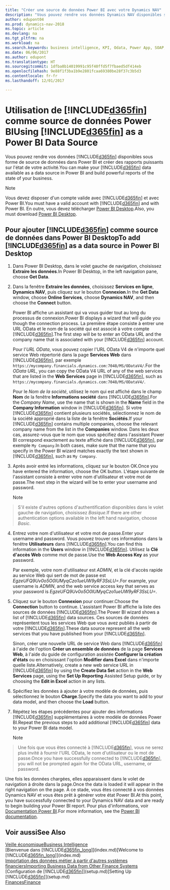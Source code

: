 ```yaml
---
title: "Créer une source de données Power BI avec votre Dynamics NAV"
description: "Vous pouvez rendre vos données Dynamics NAV disponibles sous forme de source de données dans Power BI et créer des rapports puissants sur l'état de votre activité."
author: edupont04
ms.prod: dynamics-nav-2018
ms.topic: article
ms.devlang: na
ms.tgt_pltfrm: na
ms.workload: na
ms.search.keywords: business intelligence, KPI, Odata, Power App, SOAP, analysis
ms.date: 06/06/2017
ms.author: edupont
ms.translationtype: HT
ms.sourcegitcommit: 1dfba8b14019991c95f40ffd5f7fbaed5df414eb
ms.openlocfilehash: 9e88f1f3ba1b9e2801fcaa69380be28f37c3b5d3
ms.contentlocale: fr-fr
ms.lasthandoff: 12/01/2017

---
```

# <a name="using-included365finincludesd365finmdmd-as-a-power-bi-data-source"></a><span data-ttu-id="a698e-103">Utilisation de [!INCLUDE[d365fin](includes/d365fin_md.md)] comme source de données Power BI</span><span class="sxs-lookup"><span data-stu-id="a698e-103">Using [!INCLUDE[d365fin](includes/d365fin_md.md)] as a Power BI Data Source</span></span>
<span data-ttu-id="a698e-104">Vous pouvez rendre vos données [!INCLUDE[d365fin](includes/d365fin_md.md)] disponibles sous forme de source de données dans Power BI et créer des rapports puissants sur l'état de votre activité.</span><span class="sxs-lookup"><span data-stu-id="a698e-104">You can make your [!INCLUDE[d365fin](includes/d365fin_md.md)] data available as a data source in Power BI and build powerful reports of the state of your business.</span></span>  

> [!NOTE]  
>   <span data-ttu-id="a698e-105">Vous devez disposer d'un compte valide avec [!INCLUDE[d365fin](includes/d365fin_md.md)] et avec Power BI.</span><span class="sxs-lookup"><span data-stu-id="a698e-105">You must have a valid account with [!INCLUDE[d365fin](includes/d365fin_md.md)] and with Power BI.</span></span> <span data-ttu-id="a698e-106">En outre, vous devez télécharger [Power BI Desktop](https://powerbi.microsoft.com/en-us/desktop/).</span><span class="sxs-lookup"><span data-stu-id="a698e-106">Also, you must download [Power BI Desktop](https://powerbi.microsoft.com/en-us/desktop/).</span></span>  

## <a name="to-add-included365finincludesd365finmdmd-as-a-data-source-in-power-bi-desktop"></a><span data-ttu-id="a698e-107">Pour ajouter [!INCLUDE[d365fin](includes/d365fin_md.md)] comme source de données dans Power BI Desktop</span><span class="sxs-lookup"><span data-stu-id="a698e-107">To add [!INCLUDE[d365fin](includes/d365fin_md.md)] as a data source in Power BI Desktop</span></span>
1. <span data-ttu-id="a698e-108">Dans Power BI Desktop, dans le volet gauche de navigation, choisissez **Extraire les données**.</span><span class="sxs-lookup"><span data-stu-id="a698e-108">In Power BI Desktop, in the left navigation pane, choose **Get Data**.</span></span>
2. <span data-ttu-id="a698e-109">Dans la fenêtre **Extraire les données**, choisissez **Services en ligne**, **Dynamics NAV**, puis cliquez sur le bouton **Connexion**.</span><span class="sxs-lookup"><span data-stu-id="a698e-109">In the **Get Data** window, choose **Online Services**, choose **Dynamics NAV**, and then choose the **Connect** button.</span></span>

   <span data-ttu-id="a698e-110">Power BI affiche un assistant qui va vous guider tout au long du processus de connexion.</span><span class="sxs-lookup"><span data-stu-id="a698e-110">Power BI displays a wizard that will guide you though the connection process.</span></span> <span data-ttu-id="a698e-111">La première étape consiste à entrer une URL OData et le nom de la société qui est associé à votre compte [!INCLUDE[d365fin](includes/d365fin_md.md)].</span><span class="sxs-lookup"><span data-stu-id="a698e-111">The first step will be to enter an OData URL and the company name that is associated with your [!INCLUDE[d365fin](includes/d365fin_md.md)] account.</span></span>  

   <span data-ttu-id="a698e-112">Pour l'*URL OData*, vous pouvez copier l'URL OData V4 de n'importe quel service Web répertorié dans la page **Services Web** dans [!INCLUDE[d365fin](includes/d365fin_md.md)], par exemple `https://mycompany.financials.dynamics.com:7048/MS/ODataV4/`.</span><span class="sxs-lookup"><span data-stu-id="a698e-112">For the *OData URL*, you can copy the OData V4 URL of any of the web services that are listed in the **Web Services** page in [!INCLUDE[d365fin](includes/d365fin_md.md)], such as `https://mycompany.financials.dynamics.com:7048/MS/ODataV4/`.</span></span>  

   <span data-ttu-id="a698e-113">Pour le *Nom de la société*, utilisez le nom qui est affiché dans le champ **Nom** de la fenêtre **Informations société** dans [!INCLUDE[d365fin](includes/d365fin_md.md)].</span><span class="sxs-lookup"><span data-stu-id="a698e-113">For the *Company Name*, use the name that is shown in the **Name** field in the **Company Information** window in [!INCLUDE[d365fin](includes/d365fin_md.md)].</span></span> <span data-ttu-id="a698e-114">Si votre [!INCLUDE[d365fin](includes/d365fin_md.md)] contient plusieurs sociétés, sélectionnez le nom de la société approprié dans la liste de la fenêtre **Sociétés**.</span><span class="sxs-lookup"><span data-stu-id="a698e-114">If your [!INCLUDE[d365fin](includes/d365fin_md.md)] contains multiple companies, choose the relevant company name from the list in the **Companies** window.</span></span> <span data-ttu-id="a698e-115">Dans les deux cas, assurez-vous que le nom que vous spécifiez dans l'assistant Power BI correspond exactement au texte affiché dans [!INCLUDE[d365fin](includes/d365fin_md.md)], par exemple `My Company`.</span><span class="sxs-lookup"><span data-stu-id="a698e-115">In both cases, make sure that the name that you specify in the Power BI wizard matches exactly the text shown in [!INCLUDE[d365fin](includes/d365fin_md.md)], such as `My Company`.</span></span>
3. <span data-ttu-id="a698e-116">Après avoir entré les informations, cliquez sur le bouton OK.</span><span class="sxs-lookup"><span data-stu-id="a698e-116">Once you have entered the information, choose the OK button.</span></span> <span data-ttu-id="a698e-117">L'étape suivante de l'assistant consiste à entrer votre nom d'utilisateur et votre mot de passe.</span><span class="sxs-lookup"><span data-stu-id="a698e-117">The next step in the wizard will be to enter your username and password.</span></span>

   > [!NOTE]  
>    <span data-ttu-id="a698e-118">S'il existe d'autres options d'authentification disponibles dans le volet gauche de navigation, choisissez *Basique*.</span><span class="sxs-lookup"><span data-stu-id="a698e-118">If there are other authentication options available in the left hand navigation, choose *Basic*.</span></span>
4. <span data-ttu-id="a698e-119">Entrez votre nom d'utilisateur et votre mot de passe.</span><span class="sxs-lookup"><span data-stu-id="a698e-119">Enter your username and password.</span></span> <span data-ttu-id="a698e-120">Vous pouvez trouver ces informations dans la fenêtre **Utilisateurs** dans [!INCLUDE[d365fin](includes/d365fin_md.md)].</span><span class="sxs-lookup"><span data-stu-id="a698e-120">You can find this information in the **Users** window in [!INCLUDE[d365fin](includes/d365fin_md.md)].</span></span> <span data-ttu-id="a698e-121">Utilisez la **Clé d'accès Web** comme mot de passe.</span><span class="sxs-lookup"><span data-stu-id="a698e-121">Use the **Web Access Key** as your password.</span></span>

   <span data-ttu-id="a698e-122">Par exemple, votre nom d'utilisateur est *ADMIN*, et la clé d'accès rapide au service Web qui sert de mot de passe est *EgzeUFQ9Uv0o5O0lUMyqCzo1ueUW9yRF3SsLU=*.</span><span class="sxs-lookup"><span data-stu-id="a698e-122">For example, your username is *ADMIN*, and the web service access key that serves as your password is *EgzeUFQ9Uv0o5O0lUMyqCzo1ueUW9yRF3SsLU=*.</span></span>
5. <span data-ttu-id="a698e-123">Cliquez sur le bouton **Connexion** pour continuer.</span><span class="sxs-lookup"><span data-stu-id="a698e-123">Choose the **Connection** button to continue.</span></span> <span data-ttu-id="a698e-124">L'assistant Power BI affiche la liste des sources de données [!INCLUDE[d365fin](includes/d365fin_md.md)].</span><span class="sxs-lookup"><span data-stu-id="a698e-124">The Power BI wizard shows a list of [!INCLUDE[d365fin](includes/d365fin_md.md)] data sources.</span></span> <span data-ttu-id="a698e-125">Ces sources de données représentent tous les services Web que vous avez publiés à partir de votre [!INCLUDE[d365fin](includes/d365fin_md.md)].</span><span class="sxs-lookup"><span data-stu-id="a698e-125">These data source represent all the web services that you have published from your [!INCLUDE[d365fin](includes/d365fin_md.md)].</span></span>

   <span data-ttu-id="a698e-126">Sinon, créer une nouvelle URL de service Web dans [!INCLUDE[d365fin](includes/d365fin_md.md)] à l'aide de l'option **Créer un ensemble de données** de la page **Services Web**, à l'aide du guide de configuration assistée **Configurer la création d'états** ou en choisissant l'option **Modifier dans Excel** dans n'importe quelle liste.</span><span class="sxs-lookup"><span data-stu-id="a698e-126">Alternatively, create a new web service URL in [!INCLUDE[d365fin](includes/d365fin_md.md)] by using the **Create Data Set** action in the **Web Services** page, using the **Set Up Reporting** Assisted Setup guide, or by choosing the **Edit in Excel** action in any lists.</span></span>

6. <span data-ttu-id="a698e-127">Spécifiez les données à ajouter à votre modèle de données, puis sélectionnez le bouton **Charge**.</span><span class="sxs-lookup"><span data-stu-id="a698e-127">Specify the data you want to add to your data model, and then choose the **Load** button.</span></span>
7. <span data-ttu-id="a698e-128">Répétez les étapes précédentes pour ajouter des informations [!INCLUDE[d365fin](includes/d365fin_md.md)] supplémentaires à votre modèle de données Power BI.</span><span class="sxs-lookup"><span data-stu-id="a698e-128">Repeat the previous steps to add additional [!INCLUDE[d365fin](includes/d365fin_md.md)] data to your Power BI data model.</span></span>

   > [!NOTE]  
>    <span data-ttu-id="a698e-129">Une fois que vous êtes connecté à [!INCLUDE[d365fin](includes/d365fin_md.md)], vous ne serez plus invité à fournir l'URL OData, le nom d'utilisateur ou le mot de passe.</span><span class="sxs-lookup"><span data-stu-id="a698e-129">Once you have successfully connected to [!INCLUDE[d365fin](includes/d365fin_md.md)], you will not be prompted again for the OData URL, username, or password.</span></span>

<span data-ttu-id="a698e-130">Une fois les données chargées, elles apparaissent dans le volet de navigation à droite dans la page.</span><span class="sxs-lookup"><span data-stu-id="a698e-130">Once the data is loaded it will appear in the right navigation on the page.</span></span> <span data-ttu-id="a698e-131">À ce stade, vous êtes connecté à vos données Dynamics NAV et vous êtes prêt à générer votre état Power BI.</span><span class="sxs-lookup"><span data-stu-id="a698e-131">At this point, you have successfully connected to your Dynamics NAV data and are ready to begin building your Power BI report.</span></span> <span data-ttu-id="a698e-132">Pour plus d'informations, voir [Documentation Power BI](https://powerbi.microsoft.com/documentation/powerbi-landing-page/).</span><span class="sxs-lookup"><span data-stu-id="a698e-132">For more information, see the [Power BI documentation](https://powerbi.microsoft.com/documentation/powerbi-landing-page/).</span></span>

## <a name="see-also"></a><span data-ttu-id="a698e-133">Voir aussi</span><span class="sxs-lookup"><span data-stu-id="a698e-133">See Also</span></span>
[<span data-ttu-id="a698e-134">Veille économique</span><span class="sxs-lookup"><span data-stu-id="a698e-134">Business Intelligence</span></span>](bi.md)  
<span data-ttu-id="a698e-135">[Bienvenue dans [!INCLUDE[d365fin_long](includes/d365fin_long_md.md)]](index.md)</span><span class="sxs-lookup"><span data-stu-id="a698e-135">[Welcome to [!INCLUDE[d365fin_long](includes/d365fin_long_md.md)]](index.md)</span></span>  
[<span data-ttu-id="a698e-136">Importation des données métier à partir d'autres systèmes financiers</span><span class="sxs-lookup"><span data-stu-id="a698e-136">Importing Business Data from Other Finance Systems</span></span>](upload-data.md)  
<span data-ttu-id="a698e-137">[Configuration de [!INCLUDE[d365fin](includes/d365fin_md.md)]](setup.md)</span><span class="sxs-lookup"><span data-stu-id="a698e-137">[Setting Up [!INCLUDE[d365fin](includes/d365fin_md.md)]](setup.md)</span></span>  
[<span data-ttu-id="a698e-138">Finances</span><span class="sxs-lookup"><span data-stu-id="a698e-138">Finance</span></span>](finance.md)  

